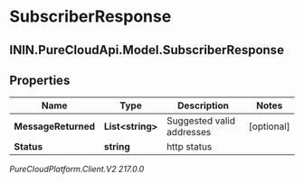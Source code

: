# SubscriberResponse

## ININ.PureCloudApi.Model.SubscriberResponse

## Properties

|Name | Type | Description | Notes|
|------------ | ------------- | ------------- | -------------|
| **MessageReturned** | **List&lt;string&gt;** | Suggested valid addresses | [optional] |
| **Status** | **string** | http status | |



_PureCloudPlatform.Client.V2 217.0.0_
